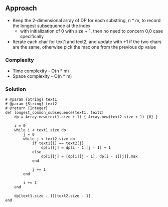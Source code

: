 ## Approach
- Keep the 2-dimensional array of DP for each substring, n * m, to record the longest subsequence at the index
  - with initialization of 0 with size + 1, then no need to concern 0,0 case specifically
- Iterate each char for text1 and text2, and update with +1 if the two chars are the same, otherwise pick the max one from the previous dp value

### Complexity
- Time complexity - O(n * m)
- Space complexity - O(n * m)

### Solution
```
# @param {String} text1
# @param {String} text2
# @return {Integer}
def longest_common_subsequence(text1, text2)
    dp = Array.new(text1.size + 1) { Array.new(text2.size + 1) {0} }

    i = 0
    while i < text1.size do
        j = 0
        while j < text2.size do
            if text1[i] == text2[j]
                dp[i][j] = dp[i - 1][j - 1] + 1
            else
                dp[i][j] = [dp[i][j - 1], dp[i - 1][j]].max
            end

            j += 1
        end

        i += 1
    end

    dp[text1.size - 1][text2.size - 1]
end
```

